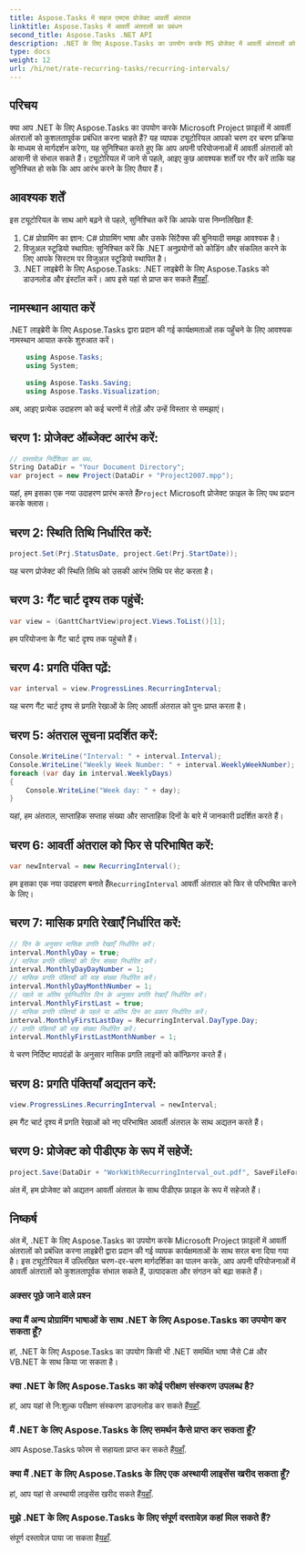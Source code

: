 ```yaml
---
title: Aspose.Tasks में सहज एमएस प्रोजेक्ट आवर्ती अंतराल
linktitle: Aspose.Tasks में आवर्ती अंतरालों का प्रबंधन
second_title: Aspose.Tasks .NET API
description: .NET के लिए Aspose.Tasks का उपयोग करके MS प्रोजेक्ट में आवर्ती अंतरालों को आसानी से प्रबंधित करने का तरीका जानें।
type: docs
weight: 12
url: /hi/net/rate-recurring-tasks/recurring-intervals/
---
```

## परिचय
क्या आप .NET के लिए Aspose.Tasks का उपयोग करके Microsoft Project फ़ाइलों में आवर्ती अंतरालों को कुशलतापूर्वक प्रबंधित करना चाहते हैं? यह व्यापक ट्यूटोरियल आपको चरण दर चरण प्रक्रिया के माध्यम से मार्गदर्शन करेगा, यह सुनिश्चित करते हुए कि आप अपनी परियोजनाओं में आवर्ती अंतरालों को आसानी से संभाल सकते हैं। ट्यूटोरियल में जाने से पहले, आइए कुछ आवश्यक शर्तों पर गौर करें ताकि यह सुनिश्चित हो सके कि आप आरंभ करने के लिए तैयार हैं।
## आवश्यक शर्तें
इस ट्यूटोरियल के साथ आगे बढ़ने से पहले, सुनिश्चित करें कि आपके पास निम्नलिखित हैं:
1. C# प्रोग्रामिंग का ज्ञान: C# प्रोग्रामिंग भाषा और उसके सिंटैक्स की बुनियादी समझ आवश्यक है।
2. विजुअल स्टूडियो स्थापित: सुनिश्चित करें कि .NET अनुप्रयोगों को कोडिंग और संकलित करने के लिए आपके सिस्टम पर विजुअल स्टूडियो स्थापित है।
3. .NET लाइब्रेरी के लिए Aspose.Tasks: .NET लाइब्रेरी के लिए Aspose.Tasks को डाउनलोड और इंस्टॉल करें। आप इसे यहां से प्राप्त कर सकते हैं[यहाँ](https://releases.aspose.com/tasks/net/).

## नामस्थान आयात करें
.NET लाइब्रेरी के लिए Aspose.Tasks द्वारा प्रदान की गई कार्यक्षमताओं तक पहुँचने के लिए आवश्यक नामस्थान आयात करके शुरुआत करें।
   
```csharp
    using Aspose.Tasks;
    using System;
    
    using Aspose.Tasks.Saving;
    using Aspose.Tasks.Visualization;
```
अब, आइए प्रत्येक उदाहरण को कई चरणों में तोड़ें और उन्हें विस्तार से समझाएं।
## चरण 1: प्रोजेक्ट ऑब्जेक्ट आरंभ करें:
```csharp
// दस्तावेज़ निर्देशिका का पथ.
String DataDir = "Your Document Directory";
var project = new Project(DataDir + "Project2007.mpp");
```
 यहां, हम इसका एक नया उदाहरण प्रारंभ करते हैं`Project` Microsoft प्रोजेक्ट फ़ाइल के लिए पथ प्रदान करके क्लास।
## चरण 2: स्थिति तिथि निर्धारित करें:
```csharp
project.Set(Prj.StatusDate, project.Get(Prj.StartDate));
```
यह चरण प्रोजेक्ट की स्थिति तिथि को उसकी आरंभ तिथि पर सेट करता है।
## चरण 3: गैंट चार्ट दृश्य तक पहुंचें:
```csharp
var view = (GanttChartView)project.Views.ToList()[1];
```
हम परियोजना के गैंट चार्ट दृश्य तक पहुंचते हैं।
## चरण 4: प्रगति पंक्ति पढ़ें:
```csharp
var interval = view.ProgressLines.RecurringInterval;
```
यह चरण गैंट चार्ट दृश्य से प्रगति रेखाओं के लिए आवर्ती अंतराल को पुनः प्राप्त करता है।
## चरण 5: अंतराल सूचना प्रदर्शित करें:
```csharp
Console.WriteLine("Interval: " + interval.Interval);
Console.WriteLine("Weekly Week Number: " + interval.WeeklyWeekNumber);
foreach (var day in interval.WeeklyDays)
{
    Console.WriteLine("Week day: " + day);
}
```
यहां, हम अंतराल, साप्ताहिक सप्ताह संख्या और साप्ताहिक दिनों के बारे में जानकारी प्रदर्शित करते हैं।
## चरण 6: आवर्ती अंतराल को फिर से परिभाषित करें:
```csharp
var newInterval = new RecurringInterval();
```
 हम इसका एक नया उदाहरण बनाते हैं`RecurringInterval` आवर्ती अंतराल को फिर से परिभाषित करने के लिए।
## चरण 7: मासिक प्रगति रेखाएँ निर्धारित करें:
```csharp
// दिन के अनुसार मासिक प्रगति रेखाएँ निर्धारित करें।
interval.MonthlyDay = true;
// मासिक प्रगति पंक्तियों की दिन संख्या निर्धारित करें।
interval.MonthlyDayDayNumber = 1;
// मासिक प्रगति पंक्तियों की माह संख्या निर्धारित करें।
interval.MonthlyDayMonthNumber = 1;
// पहले या अंतिम पूर्वनिर्धारित दिन के अनुसार प्रगति रेखाएँ निर्धारित करें।
interval.MonthlyFirstLast = true;
// मासिक प्रगति पंक्तियों के पहले या अंतिम दिन का प्रकार निर्धारित करें।
interval.MonthlyFirstLastDay = RecurringInterval.DayType.Day;
// प्रगति पंक्तियों की माह संख्या निर्धारित करें।
interval.MonthlyFirstLastMonthNumber = 1;
```
ये चरण निर्दिष्ट मापदंडों के अनुसार मासिक प्रगति लाइनों को कॉन्फ़िगर करते हैं।
## चरण 8: प्रगति पंक्तियाँ अद्यतन करें:
```csharp
view.ProgressLines.RecurringInterval = newInterval;
```
हम गैंट चार्ट दृश्य में प्रगति रेखाओं को नए परिभाषित आवर्ती अंतराल के साथ अद्यतन करते हैं।
## चरण 9: प्रोजेक्ट को पीडीएफ के रूप में सहेजें:
```csharp
project.Save(DataDir + "WorkWithRecurringInterval_out.pdf", SaveFileFormat.Pdf);
```
अंत में, हम प्रोजेक्ट को अद्यतन आवर्ती अंतराल के साथ पीडीएफ फ़ाइल के रूप में सहेजते हैं।

## निष्कर्ष
अंत में, .NET के लिए Aspose.Tasks का उपयोग करके Microsoft Project फ़ाइलों में आवर्ती अंतरालों को प्रबंधित करना लाइब्रेरी द्वारा प्रदान की गई व्यापक कार्यक्षमताओं के साथ सरल बना दिया गया है। इस ट्यूटोरियल में उल्लिखित चरण-दर-चरण मार्गदर्शिका का पालन करके, आप अपनी परियोजनाओं में आवर्ती अंतरालों को कुशलतापूर्वक संभाल सकते हैं, उत्पादकता और संगठन को बढ़ा सकते हैं।
### अक्सर पूछे जाने वाले प्रश्न
### क्या मैं अन्य प्रोग्रामिंग भाषाओं के साथ .NET के लिए Aspose.Tasks का उपयोग कर सकता हूँ?
हां, .NET के लिए Aspose.Tasks का उपयोग किसी भी .NET समर्थित भाषा जैसे C# और VB.NET के साथ किया जा सकता है।
### क्या .NET के लिए Aspose.Tasks का कोई परीक्षण संस्करण उपलब्ध है?
 हां, आप यहां से नि:शुल्क परीक्षण संस्करण डाउनलोड कर सकते हैं[यहाँ](https://releases.aspose.com/).
### मैं .NET के लिए Aspose.Tasks के लिए समर्थन कैसे प्राप्त कर सकता हूँ?
 आप Aspose.Tasks फोरम से सहायता प्राप्त कर सकते हैं[यहाँ](https://forum.aspose.com/c/tasks/15).
### क्या मैं .NET के लिए Aspose.Tasks के लिए एक अस्थायी लाइसेंस खरीद सकता हूँ?
 हां, आप यहां से अस्थायी लाइसेंस खरीद सकते हैं[यहाँ](https://purchase.aspose.com/temporary-license/).
### मुझे .NET के लिए Aspose.Tasks के लिए संपूर्ण दस्तावेज़ कहां मिल सकते हैं?
 संपूर्ण दस्तावेज़ पाया जा सकता है[यहाँ](https://reference.aspose.com/tasks/net/).